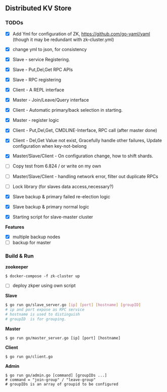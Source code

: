 ##  Distributed KV Store

### TODOs

- [x] Add Yml for configuration of ZK, https://github.com/go-yaml/yaml (though it may be redundant with zk-cluster.yml)
- [x] change yml to json, for consistency
- [x] Slave - service Registering.
- [x] Slave - Put,Del,Get RPC APIs
- [X] Slave - RPC registering
- [x] Client - A REPL interface
- [x] Master - Join/Leave/Query interface
- [x] Client - Automatic primary/back selection in starting.
- [x] Master - register logic
- [x] Client - Put,Del,Get, CMDLINE-Interface, RPC call (after master done)
- [x] Client - Del,Get Value not exist, Gracefully handle other failures, Update configuration when key-not-belong 
- [x] Master/Slave/Client - On configuration change, how to shift shards.
- [ ] Copy test from 6.824 / or write on my own
- [ ] Master/Slave/Client - handling network error, filter out duplicate RPCs
- [ ] Lock library (for slaves data access,necessary?)
- [x] Slave backup & primary failed re-election logic
- [x] Slave backup & primary normal logic
- [x] Starting script for slave-master cluster 


**Features**
- [x] multiple backup nodes
- [ ] backup for master

### Build & Run

**zookeeper** 

```shell
$ docker-compose -f zk-cluster up
```

- [ ] deploy zkper using own script

**Slave**

```bash
$ go run go/slave_server.go [ip] [port] [hostname] [groupID] 
# ip and port expose as RPC service
# hostname is used to distinguish
# groupID  is for grouping.
```

**Master**

```
$ go run go/master_server.go [ip] [port] [hostname]
```

**Client** 

```
$ go run go/client.go
```

**Admin**

```
$ go run go/admin.go [command] [groupIDs ...]
# command = "join-group" / "leave-group"
# groupIDs is an array of groupid to be configured
```
